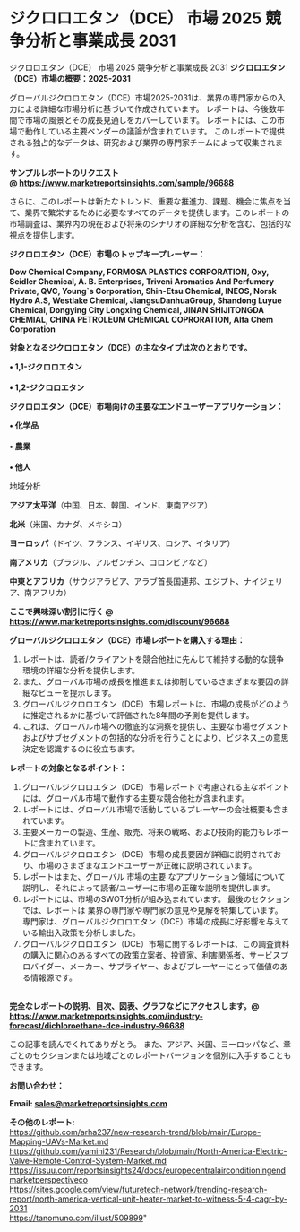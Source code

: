 # ジクロロエタン（DCE） 市場 2025 競争分析と事業成長 2031
 ジクロロエタン（DCE） 市場 2025 競争分析と事業成長 2031
<strong><b>ジクロロエタン（DCE）市場の概要：2025-2031</b></strong>

グローバルジクロロエタン（DCE）市場2025-2031は、業界の専門家からの入力による詳細な市場分析に基づいて作成されています。 レポートは、今後数年間で市場の風景とその成長見通しをカバーしています。 レポートには、この市場で動作している主要ベンダーの議論が含まれています。 このレポートで提供される独占的なデータは、研究および業界の専門家チームによって収集されます。

<strong>サンプルレポートのリクエスト @ <a href=https://www.marketreportsinsights.com/sample/96688>https://www.marketreportsinsights.com/sample/96688</a></strong>

さらに、このレポートは新たなトレンド、重要な推進力、課題、機会に焦点を当て、業界で繁栄するために必要なすべてのデータを提供します。このレポートの市場調査は、業界内の現在および将来のシナリオの詳細な分析を含む、包括的な視点を提供します。

<strong>ジクロロエタン（DCE）市場のトップキープレーヤー：</strong>

<strong>Dow Chemical Company, FORMOSA PLASTICS CORPORATION, Oxy, Seidler Chemical, A. B. Enterprises, Triveni Aromatics And Perfumery Private, QVC, Young`s Corporation, Shin-Etsu Chemical, INEOS, Norsk Hydro A.S, Westlake Chemical, JiangsuDanhuaGroup, Shandong Luyue Chemical, Dongying City Longxing Chemical, JINAN SHIJITONGDA CHEMIAL, CHINA PETROLEUM CHEMICAL COPRORATION, Alfa Chem Corporation</strong>

<strong><b>対象となるジクロロエタン（DCE）の主なタイプは次のとおりです。</b></strong>

<strong>• 1,1-ジクロロエタン<br><br>• 1,2-ジクロロエタン</strong>

<strong><b>ジクロロエタン（DCE）市場向けの主要なエンドユーザーアプリケーション：</b></strong>

<strong>• 化学品<br><br>• 農業<br><br>• 他人</strong>

 地域分析

<strong><b>アジア太平洋</b></strong>（中国、日本、韓国、インド、東南アジア）

<strong><b>北米</b></strong>（米国、カナダ、メキシコ）

<strong><b>ヨーロッパ</b></strong>（ドイツ、フランス、イギリス、ロシア、イタリア）

<strong><b>南アメリカ</b></strong>（ブラジル、アルゼンチン、コロンビアなど）

<strong><b>中東とアフリカ</b></strong>（サウジアラビア、アラブ首長国連邦、エジプト、ナイジェリア、南アフリカ）

<strong>ここで興味深い割引に行く @ <a href=https://www.marketreportsinsights.com/discount/96688>https://www.marketreportsinsights.com/discount/96688</a></strong>

<strong><b>グローバルジクロロエタン（DCE）市場レポートを購入する理由：</b></strong>
<ol>
  <li>レポートは、読者/クライアントを競合他社に先んじて維持する動的な競争環境の詳細な分析を提供します。</li>
  <li>また、グローバル市場の成長を推進または抑制しているさまざまな要因の詳細なビューを提示します。</li>
  <li>グローバルジクロロエタン（DCE）市場レポートは、市場の成長がどのように推定されるかに基づいて評価された8年間の予測を提供します。</li>
  <li>これは、グローバル市場への徹底的な洞察を提供し、主要な市場セグメントおよびサブセグメントの包括的な分析を行うことにより、ビジネス上の意思決定を認識するのに役立ちます。</li>
</ol>
<strong><b>レポートの対象となるポイント：</b></strong>
<ol>
  <li>グローバルジクロロエタン（DCE）市場レポートで考慮される主なポイントには、グローバル市場で動作する主要な競合他社が含まれます。</li>
  <li>レポートには、グローバル市場で活動しているプレーヤーの会社概要も含まれています。</li>
  <li>主要メーカーの製造、生産、販売、将来の戦略、および技術的能力もレポートに含まれています。</li>
  <li>グローバルジクロロエタン（DCE）市場の成長要因が詳細に説明されており、市場のさまざまなエンドユーザーが正確に説明されています。</li>
  <li>レポートはまた、グローバル 市場の主要 なアプリケーション領域について説明し、それによって読者/ユーザーに市場の正確な説明を提供します。</li>
  <li>レポートには、市場のSWOT分析が組み込まれています。 最後のセクションでは、レポートは 業界の専門家や専門家の意見や見解を特集しています。 専門家は、グローバルジクロロエタン（DCE）市場の成長に好影響を与えている輸出入政策を分析しました。</li>
  <li>グローバルジクロロエタン（DCE）市場に関するレポートは、この調査資料の購入に関心のあるすべての政策立案者、投資家、利害関係者、サービスプロバイダー、メーカー、サプライヤー、およびプレーヤーにとって価値のある情報源です。</li>
</ol><br>
<strong>完全なレポートの説明、目次、図表、グラフなどにアクセスします。@ <a href=https://www.marketreportsinsights.com/industry-forecast/dichloroethane-dce-industry-96688>https://www.marketreportsinsights.com/industry-forecast/dichloroethane-dce-industry-96688</a></strong>

この記事を読んでくれてありがとう。 また、アジア、米国、ヨーロッパなど、章ごとのセクションまたは地域ごとのレポートバージョンを個別に入手することもできます。

<strong><b>お問い合わせ：</b></strong>

<strong>Email: </strong><a href=mailto:sales@marketreportsinsights.com><strong>sales@marketreportsinsights.com</strong></a>

<strong>その他のレポート:</strong>
<br>
<a href=https://github.com/arha237/new-research-trend/blob/main/Europe-Mapping-UAVs-Market.md>https://github.com/arha237/new-research-trend/blob/main/Europe-Mapping-UAVs-Market.md</a>
<br>
<a href=https://github.com/yamini231/Research/blob/main/North-America-Electric-Valve-Remote-Control-System-Market.md>https://github.com/yamini231/Research/blob/main/North-America-Electric-Valve-Remote-Control-System-Market.md</a>
<br>
<a href=https://issuu.com/reportsinsights24/docs/europecentralairconditioningendmarketperspectiveco>https://issuu.com/reportsinsights24/docs/europecentralairconditioningendmarketperspectiveco</a>
<br>
<a href=https://sites.google.com/view/futuretech-network/trending-research-report/north-america-vertical-unit-heater-market-to-witness-5-4-cagr-by-2031>https://sites.google.com/view/futuretech-network/trending-research-report/north-america-vertical-unit-heater-market-to-witness-5-4-cagr-by-2031</a>
<br>
<a href=https://tanomuno.com/illust/509899>https://tanomuno.com/illust/509899</a>"
